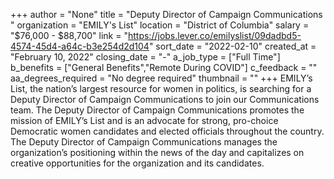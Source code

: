 +++
author = "None"
title = "Deputy Director of Campaign Communications "
organization = "EMILY's List"
location = "District of Columbia"
salary = "$76,000 - $88,700"
link = "https://jobs.lever.co/emilyslist/09dadbd5-4574-45d4-a64c-b3e254d2d104"
sort_date = "2022-02-10"
created_at = "February 10, 2022"
closing_date = "-"
a_job_type = ["Full Time"]
b_benefits = ["General Benefits","Remote During COVID"]
c_feedback = ""
aa_degrees_required = "No degree required"
thumbnail = ""
+++
EMILY’s List, the nation’s largest resource for women in politics, is searching for a Deputy Director of Campaign Communications to join our Communications team.  The Deputy Director of Campaign Communications promotes the mission of EMILY’s List and is an advocate for strong, pro-choice Democratic women candidates and elected officials throughout the country. The Deputy Director of Campaign Communications manages the organization’s positioning within the news of the day and capitalizes on creative opportunities for the organization and its candidates.   
